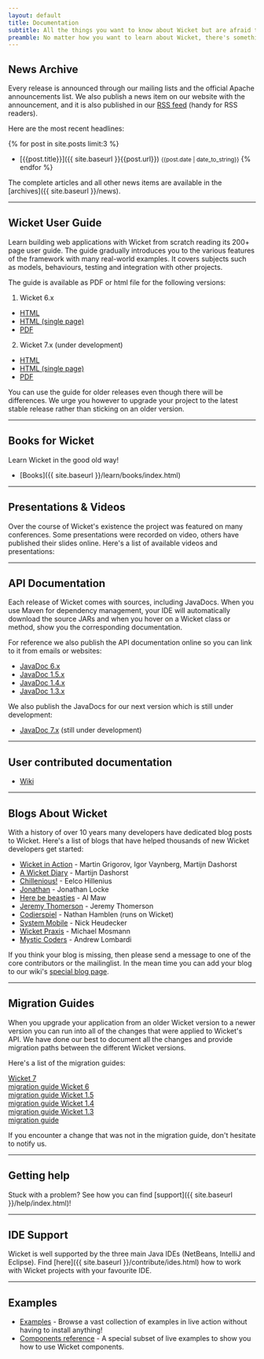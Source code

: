 ```yaml
---
layout: default
title: Documentation
subtitle: All the things you want to know about Wicket but are afraid to ask
preamble: No matter how you want to learn about Wicket, there's something available for you. If you want a quick reference, use the User Guide. If you rather prefer a book, there's a couple waiting for you. And if you rather watch a video or presentation, we have that covered too.
---
```


## News Archive

Every release is announced through our mailing lists and the official
Apache announcements list. We also publish a news item on our website
with the announcement, and it is also published in our <a
type="application/atom+xml" title="Atom 1.0 feed"
href="{{site.baseurl}}/atom.xml">RSS feed</a> (handy for RSS readers).

Here are the most recent headlines:

{% for post in site.posts limit:3 %}
- [{{post.title}}]({{ site.baseurl }}{{post.url}}) <small>{{post.date | date_to_string}}</small>
{% endfor %}

The complete articles and all other news items are available in the
[archives]({{ site.baseurl }}/news).

---

## Wicket User Guide

Learn building web applications with Wicket from scratch reading its
200+ page user guide. The guide gradually introduces you to the various
features of the framework with many real-world examples. It covers
subjects such as models, behaviours, testing and integration with other
projects.

The guide is available as PDF or html file for the following versions:

1.  Wicket 6.x 
* [HTML](http://ci.apache.org/projects/wicket/guide/6.x/)
* [HTML (single page)](http://ci.apache.org/projects/wicket/guide/6.x/guide/single.html)
* [PDF](http://ci.apache.org/projects/wicket/guide/6.x/guide/single.pdf)

2.  Wicket 7.x (under development) 
* [HTML](http://ci.apache.org/projects/wicket/guide/7.x/)
* [HTML (single page)](http://ci.apache.org/projects/wicket/guide/7.x/guide/single.html)
* [PDF](http://ci.apache.org/projects/wicket/guide/7.x/guide/single.pdf)

You can use the guide for older releases even though there will be
differences. We urge you however to upgrade your project to the latest
stable release rather than sticking on an older version.

---

## Books for Wicket

Learn Wicket in the good old way!

- [Books]({{ site.baseurl }}/learn/books/index.html)

<!--
**TODO:** integrate 'media objects' with short descriptions of each book, and links to full pages.
-->

---

## Presentations & Videos

Over the course of Wicket's existence the project was featured on many
conferences. Some presentations were recorded on video, others have
published their slides online. Here's a list of available videos and
presentations:

<!--
**TODO:** integrate 'media objects' with links to presentations and videos.
-->

---

## API Documentation

Each release of Wicket comes with sources, including JavaDocs. When you
use Maven for dependency management, your IDE will automatically
download the source JARs and when you hover on a Wicket class or
method, show you the corresponding documentation.

For reference we also publish the API documentation online so you can
link to it from emails or websites:

- [JavaDoc 6.x](http://ci.apache.org/projects/wicket/apidocs/6.x/index.html)
- [JavaDoc 1.5.x](http://ci.apache.org/projects/wicket/apidocs/1.5.x/index.html)
- [JavaDoc 1.4.x](http://ci.apache.org/projects/wicket/apidocs/1.4.x/index.html)
- [JavaDoc 1.3.x](http://ci.apache.org/projects/wicket/apidocs/1.3.x/index.html)

We also publish the JavaDocs for our next version which is still under
development:

- [JavaDoc 7.x](http://ci.apache.org/projects/wicket/apidocs/7.x/index.html) (still under development)

---

## User contributed documentation

- <a href="http://cwiki.apache.org/WICKET">Wiki</a>

---

## Blogs About Wicket

With a history of over 10 years many developers have dedicated blog
posts to Wicket. Here's a list of blogs that have helped thousands of
new Wicket developers get started:

* [Wicket in Action](http://wicketinaction.com/) - Martin Grigorov, Igor Vaynberg, Martijn Dashorst
* [A Wicket Diary](http://martijndashorst.com/) - Martijn Dashorst
* [Chillenious!](http://chillenious.wordpress.com/) - Eelco Hillenius
* [Jonathan](http://codeact.wordpress.com/) - Jonathan Locke
* [Here be beasties](http://herebebeasties.com/) - Al Maw
* [Jeremy Thomerson](http://www.jeremythomerson.com/blog) - Jeremy Thomerson
* [Codierspiel](http://technically.us/code) - Nathan Hamblen (runs on Wicket)
* [System Mobile](http://www.systemmobile.com/?cat=4) - Nick Heudecker
* [Wicket Praxis](http://www.wicket-praxis.de/blog/) - Michael Mosmann
* [Mystic Coders](http://mysticcoders.com/blog) - Andrew Lombardi

If you think your blog is missing, then please send a message to one of the
core contributors or the mailinglist. In the mean time you can add your blog
to our wiki's [special blog
page](https://cwiki.apache.org/confluence/display/WICKET/Wicket+Blogs).

---

## Migration Guides

When you upgrade your application from an older Wicket version to a
newer version you can run into all of the changes that were applied to
Wicket's API. We have done our best to document all the changes and
provide migration paths between the different Wicket versions.

Here's a list of the migration guides:

<div class="button-bar">
    <a class="button" href="http://s.apache.org/wicket7migrate">
        Wicket 7<br>
		migration guide
    </a>
    <a class="button" href="http://s.apache.org/wicket6migrate">
        Wicket 6<br>
		migration guide
    </a>
    <a class="button" href="http://s.apache.org/wicket5migrate">
        Wicket 1.5<br>
		migration guide
    </a>
    <a class="button" href="http://s.apache.org/wicket7migrate">
		Wicket 1.4<br>
		migration guide
    </a>
    <a class="button" href="http://s.apache.org/wicket6migrate">
        Wicket 1.3<br>
		migration guide
    </a>
</div>


If you encounter a change that was not in the migration guide, don't
hesitate to notify us.

---

## Getting help

Stuck with a problem? See how you can find [support]({{ site.baseurl }}/help/index.html)!

---

## IDE Support

Wicket is well supported by the three main Java IDEs (NetBeans,
IntelliJ and Eclipse). Find [here]({{ site.baseurl }}/contribute/ides.html) how to work with Wicket projects with
your favourite IDE.

---
	
## Examples

- <a href="{{ site.baseurl }}/learn/examples/index.html">Examples</a> - Browse a vast collection of examples in live action without having to install anything!
- <a href="http://www.wicket-library.com/wicket-examples-6.0.x/compref/">Components reference</a> - A special subset of live examples to show you how to use Wicket components.


[migrate3]: http://s.apache.org/wicket3migrate
[migrate4]: http://s.apache.org/wicket4migrate
[migrate5]: http://s.apache.org/wicket5migrate
[migrate6]: http://s.apache.org/wicket6migrate
[migrate7]: http://s.apache.org/wicket7migrate
[migrate8]: http://s.apache.org/wicket8migrate
